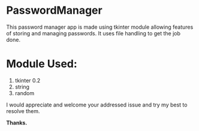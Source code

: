 # PasswordManager

  This password manager app is made using tkinter module allowing features of storing and managing passwords.
It uses file handling to get the job done.

# Module Used:
  1. tkinter 0.2
  2. string
  3. random

I would appreciate and welcome your addressed issue and try my best to resolve them.
   
  
   **Thanks.**
